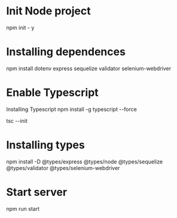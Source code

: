
# Init Node project
npm init - y

# Installing dependences
npm install dotenv express sequelize validator selenium-webdriver 

# Enable Typescript
Installing Typescript
npm install -g typescript --force

tsc --init

# Installing types
npm install -D @types/express @types/node @types/sequelize @types/validator @types/selenium-webdriver

# Start server
npm run start
